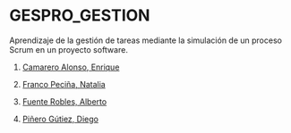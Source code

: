 # GESPRO_GESTION
Aprendizaje de la gestión de tareas mediante la simulación de un proceso Scrum en un proyecto software.

1. [Camarero Alonso, Enrique](https://github.com/eca1001)

2. [Franco Peciña, Natalia](https://github.com/natalia295)

3. [Fuente Robles, Alberto](https://github.com/alberto-fuente)

4. [Piñero Gútiez, Diego](https://github.com/dpg1002)

